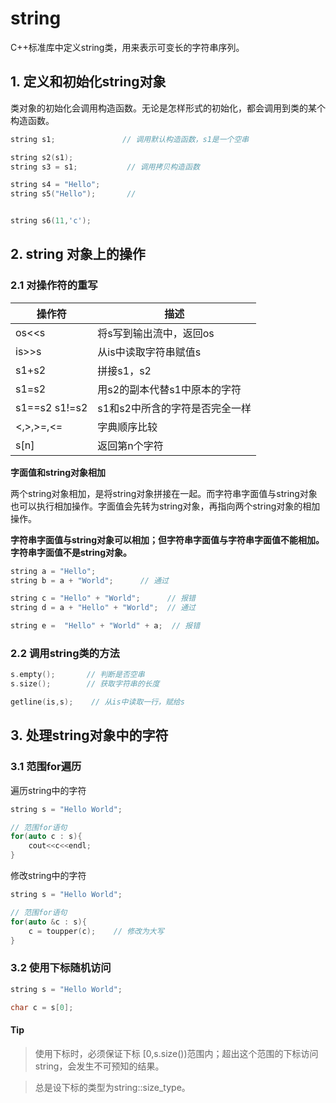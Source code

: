# string

C++标准库中定义string类，用来表示可变长的字符串序列。

## 1. 定义和初始化string对象

类对象的初始化会调用构造函数。无论是怎样形式的初始化，都会调用到类的某个构造函数。

```C++
string s1;               // 调用默认构造函数，s1是一个空串

string s2(s1); 
string s3 = s1;           // 调用拷贝构造函数

string s4 = "Hello";
string s5("Hello");       // 


string s6(11,'c');

```

## 2. string 对象上的操作

### 2.1 对操作符的重写

操作符|描述
----|----
os<<s|将s写到输出流中，返回os
is>>s|从is中读取字符串赋值s
s1+s2|拼接s1，s2
s1=s2|用s2的副本代替s1中原本的字符
s1==s2 s1!=s2|s1和s2中所含的字符是否完全一样
<,>,>=,<=|字典顺序比较
s[n]|返回第n个字符

**字面值和string对象相加**

两个string对象相加，是将string对象拼接在一起。而字符串字面值与string对象也可以执行相加操作。字面值会先转为string对象，再指向两个string对象的相加操作。

**字符串字面值与string对象可以相加；但字符串字面值与字符串字面值不能相加。字符串字面值不是string对象。**

```c++
string a = "Hello";
string b = a + "World";      // 通过

string c = "Hello" + "World";      // 报错
string d = a + "Hello" + "World";  // 通过

string e =  "Hello" + "World" + a;  // 报错

```

### 2.2 调用string类的方法

```c++
s.empty();       // 判断是否空串
s.size();        // 获取字符串的长度

getline(is,s);    // 从is中读取一行，赋给s
```

## 3. 处理string对象中的字符

### 3.1 范围for遍历 

遍历string中的字符

```c++
string s = "Hello World";

// 范围for语句
for(auto c : s){
    cout<<c<<endl;
}
```

修改string中的字符

```c++
string s = "Hello World";

// 范围for语句
for(auto &c : s){
    c = toupper(c);    // 修改为大写
}

```

### 3.2 使用下标随机访问

```c++
string s = "Hello World";

char c = s[0];
```

#### Tip

> 使用下标时，必须保证下标 [0,s.size())范围内；超出这个范围的下标访问string，会发生不可预知的结果。

> 总是设下标的类型为string::size_type。



